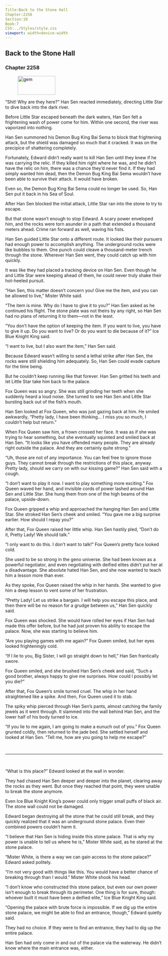```yaml
---
Title:Back to the Stone Hall 
Chapter:2258 
Section:10 
Book:7 
CSS:../Styles/style.css 
viewport: width=device-width
---
```

  
## Back to the Stone Hall
### Chapter 2258
  
<figure>
	<img src="../Images/gem.gif" alt="gem" id="gem" width="120" height="60" />
</figure>
  

  
“Shit! Why are they here?” Han Sen reacted immediately, directing Little Star to dive back into the dark river.

Before Little Star escaped beneath the dark waters, Han Sen felt a frightening wash of power come for him. Within one second, the river was vaporized into nothing.

Han Sen summoned his Demon Bug King Bai Sema to block that frightening attack, but the shield was damaged so much that it cracked. It was on the precipice of shattering completely.

Fortunately, Edward didn’t really want to kill Han Sen until they knew if he was carrying the relic. If they killed him right where he was, and he didn’t have the relic on him, there was a chance they’d never find it. If they had simply wanted him dead, then the Demon Bug King Bai Sema wouldn’t have been able to survive their attack. It would have broken.

Even so, the Demon Bug King Bai Sema could no longer be used. So, Han Sen put it back in his Sea of Soul.

After Han Sen blocked the initial attack, Little Star ran into the stone to try to escape.

But that stone wasn’t enough to stop Edward. A scary power enveloped him, and the rocks were torn asunder in a path that extended a thousand meters ahead. Crime ran forward as well, waving his fists.

Han Sen guided Little Star onto a different route. It looked like their pursuers had enough power to accomplish anything. The underground rocks were like bubbles to them. One punch could cleave a thousand-meter trench through the stone. Wherever Han Sen went, they could catch up with him quickly.

It was like they had placed a tracking device on Han Sen. Even though he and Little Star were keeping ahead of them, he could never truly shake their hot-heeled pursuit.

“Han Sen, this matter doesn’t concern you! Give me the item, and you can be allowed to live,” Mister White said.

“The item is mine. Why do I have to give it to you?” Han Sen asked as he continued his flight. The stone plate was not theirs by any right, so Han Sen had no plans of returning it to them—not in the least.

“You don’t have the option of keeping the item. If you want to live, you have to give it up. Do you want to live? Or do you want to die because of it?” Ice Blue Knight King said.

“I want to live, but I also want the item,” Han Sen said.

Because Edward wasn’t willing to send a lethal strike after Han Sen, the rocks were still shielding him adequately. So, Han Sen could evade capture for the time being.

But he couldn’t keep running like that forever. Han Sen gritted his teeth and let Little Star take him back to the palace.

Fox Queen was so angry. She was still grinding her teeth when she suddenly heard a loud noise. She turned to see Han Sen and Little Star bursting back out of the fish’s mouth.

Han Sen looked at Fox Queen, who was just gazing back at him. He smiled awkwardly, “Pretty lady, I have been thinking… I miss you so much, I couldn’t help but return.”

When Fox Queen saw him, a frown crossed her face. It was as if she was trying to hear something, but she eventually squinted and smiled back at Han Sen. “It looks like you have offended many people. They are already right outside the palace. And they are certainly quite strong.”

“Uh, those are not of any importance. You can feel free to ignore those guys. They cannot break through the restrictions of this place, anyway. Pretty lady, should we carry on with our kissing game?” Han Sen said with a cough.

“I don’t want to play it now. I want to play something more exciting.” Fox Queen waved her hand, and invisible cords of power lashed around Han Sen and Little Star. She hung them from one of the high beams of the palace, upside-down.

Fox Queen gripped a whip and approached the hanging Han Sen and Little Star. She stroked Han Sen’s cheek and smiled. “You gave me a big surprise earlier. How should I repay you?”

After that, Fox Queen raised her little whip. Han Sen hastily pled, “Don’t do it, Pretty Lady! We should talk.”

“I only want to do this. I don’t want to talk!” Fox Queen’s pretty face looked cold.

She used to be so strong in the geno universe. She had been known as a powerful negotiator, and even negotiating with deified elites didn’t put her at a disadvantage. She absolute hated Han Sen, and she now wanted to teach him a lesson more than ever.

As they spoke, Fox Queen raised the whip in her hands. She wanted to give him a deep lesson to vent some of her frustration.

“Pretty Lady! Let us strike a bargain. I will help you escape this place, and then there will be no reason for a grudge between us,” Han Sen quickly said.

Fox Queen was shocked. She would have rolled her eyes if Han Sen had made this offer before, but he had just proven his ability to escape the palace. Now, she was starting to believe him.

“Are you playing games with me again?” Fox Queen smiled, but her eyes looked frighteningly cold.

“If I lie to you, Big Sister, I will go straight down to hell,” Han Sen frantically swore.

Fox Queen smiled, and she brushed Han Sen’s cheek and said, “Such a good brother, always happy to give me surprises. How could I possibly let you die?”

After that, Fox Queen’s smile turned cruel. The whip in her hand straightened like a spike. And then, Fox Queen used it to stab.

The spiky whip pierced through Han Sen’s pants, almost catching the family jewels as it went through. It slammed into the wall behind Han Sen, and the lower half of his body turned to ice.

“If you lie to me again, I am going to make a eunuch out of you.” Fox Queen grunted coldly, then returned to the jade bed. She settled herself and looked at Han Sen. “Tell me, how are you going to help me escape?”

<br>

*****

<br>

“What is this place?” Edward looked at the wall in wonder.

They had chased Han Sen deeper and deeper into the planet, clearing away the rocks as they went. But once they reached that point, they were unable to break the stone anymore.

Even Ice Blue Knight King’s power could only trigger small puffs of black air. The stone wall could not be damaged.

Edward began destroying all the stone that he could still break, and they quickly realized that it was an underground stone palace. Even their combined powers couldn’t harm it.

“I believe that Han Sen is hiding inside this stone palace. That is why my power is unable to tell us where he is,” Mister White said, as he stared at the stone palace.

“Mister White, is there a way we can gain access to the stone palace?” Edward asked politely.

“I’m not very good with things like this. You would have a better chance of breaking through than I would.” Mister White shook his head.

“I don’t know who constructed this stone palace, but even our own power isn’t enough to break through its perimeter. One thing is for sure, though: whoever built it must have been a deified elite,” Ice Blue Knight King said.

“Opening the palace with brute force is impossible. If we dig up the entire stone palace, we might be able to find an entrance, though,” Edward quietly said.

They had no choice. If they were to find an entrance, they had to dig up the entire palace.

Han Sen had only come in and out of the palace via the waterway. He didn’t know where the main entrance was, either.